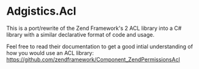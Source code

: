 # Adgistics.Acl #

This is a port/rewrite of the Zend Framework's 2 ACL library into a C# library with a similar declarative format of code and usage.

Feel free to read their documentation to get a good intial understanding of how you would use an ACL library: https://github.com/zendframework/Component_ZendPermissionsAcl
